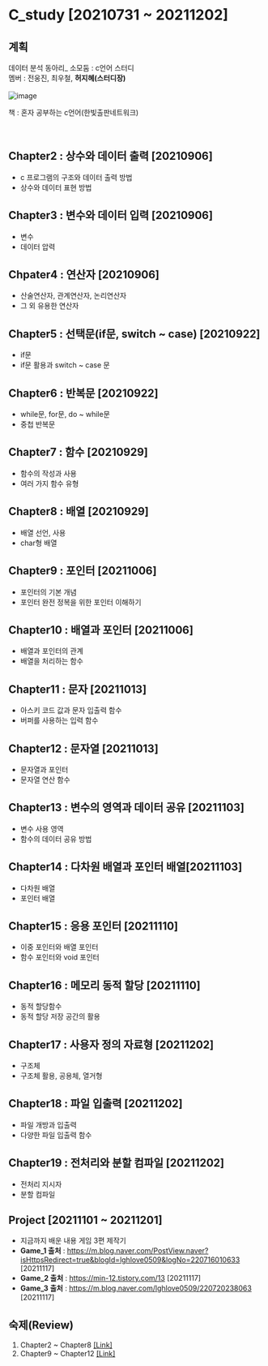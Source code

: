 # C_study [20210731 ~ 20211202]

## 계획
데이터 분석 동아리_ 소모둠 : c언어 스터디<br>
멤버 : 전웅진, 최우철, **허지혜(스터디장)**<br>
<br>
![image](https://user-images.githubusercontent.com/64202709/138280377-800f1cba-9242-4562-8a27-7fbc4294d623.png)

책 : 혼자 공부하는 c언어(한빛출판네트워크)<br>

<br>

## Chapter2 : 상수와 데이터 출력 [20210906]<br>
- c 프로그램의 구조와 데이터 출력 방법<br>
- 상수와 데이터 표현 방법<br>

## Chapter3 : 변수와 데이터 입력 [20210906]<br>
- 변수<br>
- 데이터 압력<br>

## Chpater4 : 연산자 [20210906]<br>
- 산술연산자, 관계연산자, 논리연산자
- 그 외 유용한 연산자

## Chapter5 : 선택문(if문, switch ~ case) [20210922]<br>
- if문
- if문 활용과 switch ~ case 문

## Chapter6 : 반복문 [20210922]<br>
- while문, for문, do ~ while문
- 중첩 반복문

## Chapter7 : 함수 [20210929]<br>
- 함수의 작성과 사용
- 여러 가지 함수 유형
## Chapter8 : 배열 [20210929]<br>
- 배열 선언, 사용
- char형 배열

## Chapter9 : 포인터 [20211006]<br>
- 포인터의 기본 개념
- 포인터 완전 정복을 위한 포인터 이해하기

## Chapter10 : 배열과 포인터 [20211006]<br>
- 배열과 포인터의 관계
- 배열을 처리하는 함수

## Chapter11 : 문자 [20211013]<br>
- 아스키 코드 값과 문자 입출력 함수
- 버퍼를 사용하는 입력 함수

## Chapter12 : 문자열 [20211013]<br>
- 문자열과 포인터
- 문자열 연산 함수

## Chapter13 : 변수의 영역과 데이터 공유 [20211103] <br>
- 변수 사용 영역
- 함수의 데이터 공유 방법

## Chapter14 : 다차원 배열과 포인터 배열[20211103] <br>
- 다차원 배열
- 포인터 배열

## Chapter15 : 응용 포인터 [20211110] <br>
- 이중 포인터와 배열 포인터
- 함수 포인터와 void 포인터

## Chapter16 : 메모리 동적 할당 [20211110] <br>
- 동적 할당함수
- 동적 할당 저장 공간의 활용

## Chapter17 : 사용자 정의 자료형 [20211202] <br>
- 구조체
- 구조체 활용, 공용체, 열거형

## Chapter18 : 파일 입출력 [20211202] <br>
- 파일 개방과 입출력
- 다양한 파일 입출력 함수

## Chapter19 : 전처리와 분할 컴파일 [20211202] <br>
- 전처리 지시자
- 분할 컴파일

## Project [20211101 ~ 20211201] <br>
- 지금까지 배운 내용 게임 3편 제작기
- **Game_1 출처** : https://m.blog.naver.com/PostView.naver?isHttpsRedirect=true&blogId=lghlove0509&logNo=220716010633 [20211117]<br>
- **Game_2 출처** : https://min-12.tistory.com/13 [20211117]<br>
- **Game_3 출처** : https://m.blog.naver.com/lghlove0509/220720238063 [20211117]

## 숙제(Review)<br>
1) Chapter2 ~ Chapter8 [[Link]](https://github.com/jihyeheo/C_study/blob/main/Review/Chapter2~Chapter8_Summary.pdf)<br>
2) Chapter9 ~ Chapter12 [[Link]](https://github.com/jihyeheo/C_study/blob/main/Review/Chapter9~Chapter12_Summary.pdf)
